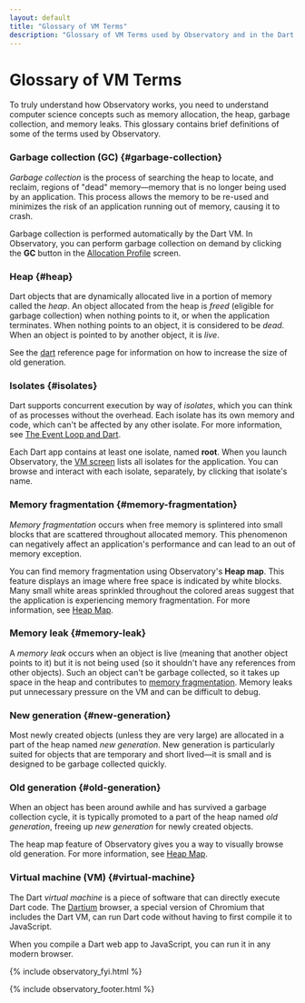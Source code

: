 ```yaml
---
layout: default
title: "Glossary of VM Terms"
description: "Glossary of VM Terms used by Observatory and in the Dart VM."
---
```


<!-- It would be nice to re-implement this as a floating TOC, as it was on dartlang. -->
<!--
{% include toc.html %}
-->

# Glossary of VM Terms

To truly understand how Observatory works, you need to understand
computer science concepts such as memory allocation, the heap,
garbage collection, and memory leaks. This glossary contains brief
definitions of some of the terms used by Observatory.

### Garbage collection (GC) {#garbage-collection}
_Garbage collection_ is the process of searching the heap to locate,
and reclaim, regions of "dead" memory&mdash;memory that is no longer
being used by an application. This process allows the memory to be
re-used and minimizes the risk of an application running out of memory,
causing it to crash.

Garbage collection is performed automatically by the Dart VM.
In Observatory, you can perform garbage collection on demand
by clicking the **GC** button in the
[Allocation Profile](screens.html#allocation-profile-screen) screen.

### Heap {#heap}
Dart objects that are dynamically allocated live in a portion of
memory called the _heap_. An object allocated from the heap is _freed_
(eligible for garbage collection) when nothing points to it,
or when the application terminates.
When nothing points to an object, it is considered to be _dead_.
When an object is pointed to by another object, it is _live_.

See the [dart](https://www.dartlang.org/tools/dart-vm/#options)
reference page for information
on how to increase the size of old generation.

### Isolates {#isolates}
Dart supports concurrent execution by way of _isolates_,
which you can think of as processes without the overhead.
Each isolate has its own memory and code, which can't be affected
by any other isolate. For more information, see
[The Event Loop and Dart](https://www.dartlang.org/articles/event-loop/).

Each Dart app contains at least one isolate, named **root**.
When you launch Observatory, the [VM screen](get-started.html#vm-screen)
lists all isolates for the application. You can browse
and interact with each isolate, separately, by clicking that
isolate's name.

### Memory fragmentation {#memory-fragmentation}
_Memory fragmentation_ occurs when free memory is splintered into
small blocks that are scattered throughout allocated memory.
This phenomenon can negatively affect an application's performance
and can lead to an out of memory exception.

You can find memory fragmentation using Observatory's **Heap map**.
This feature displays an image where free space is indicated
by white blocks.
Many small white areas sprinkled throughout the colored areas
suggest that the application is experiencing memory
fragmentation. For more information, see [Heap Map](heap-map.html).

### Memory leak {#memory-leak}
A _memory leak_ occurs when an object is live (meaning that another
object points to it) but it is not being used (so it shouldn't have
any references from other objects).
Such an object can't be garbage collected,
so it takes up space in the heap and contributes to 
<a href="#memory-fragmentation">memory fragmentation</a>.
Memory leaks put unnecessary pressure on the VM
and can be difficult to debug.

### New generation {#new-generation}
Most newly created objects (unless they are very large) are allocated in
a part of the heap named _new generation_.
New generation is particularly suited for
objects that are temporary and short lived&mdash;it is small and
is designed to be garbage collected quickly.

### Old generation {#old-generation}
When an object has been around awhile and has survived a
garbage collection cycle, it is typically promoted to a part of the heap
named _old generation_, freeing up _new generation_ for newly created objects.

The heap map feature of Observatory gives you a way to visually browse
old generation. For more information, see [Heap Map](heap-map.html).

### Virtual machine (VM) {#virtual-machine}
The Dart _virtual machine_ is a piece of software that can directly execute
Dart code. The [Dartium](https://www.dartlang.org/tools/dartium/) browser,
a special version of Chromium that includes the Dart VM,
can run Dart code without having to first compile it to JavaScript.

When you compile a Dart web app to JavaScript, you can run it in any
modern browser.

{% include observatory_fyi.html %}

{% include observatory_footer.html %}

